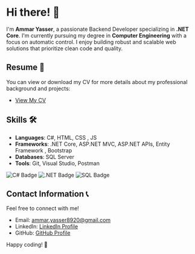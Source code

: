 # Hi there! 👋

I'm **Ammar Yasser**, a passionate Backend Developer specializing in **.NET Core**. I'm currently pursuing my degree in **Computer Engineering** with a focus on automatic control. I enjoy building robust and scalable web solutions that prioritize clean code and quality.
## Resume 📄
You can view or download my CV for more details about my professional background and projects:
- [View My CV](https://drive.google.com/file/d/1uVAgCw2nMh-VZoHE1nHgVW2ZDvATg9mD/view?usp=sharing)
## Skills 🛠️
- **Languages**: C#, HTML, CSS , JS
- **Frameworks**: .NET Core, ASP.NET MVC, ASP.NET APIs, Entity Framework , Bootstrap 
- **Databases**: SQL Server 
- **Tools**: Git, Visual Studio, Postman

![C# Badge](https://img.shields.io/badge/C%23-9B4CDB?style=flat&logo=csharp&logoColor=FFFFFF) ![.NET Badge](https://img.shields.io/badge/.NET-512BD4?style=flat&logo=.net&logoColor=FFFFFF) ![SQL Badge](https://img.shields.io/badge/SQL-0078D4?style=flat&logo=Microsoft-SQL-Server&logoColor=FFFFFF)


## Contact Information 📞
Feel free to connect with me!
- Email: [ammar.yasser8920@gmail.com](mailto:ammar.yasser8920@gmail.com)
- LinkedIn: [LinkedIn Profile](https://www.linkedin.com/in/ammar-yasser-a01772250/)
- GitHub: [GitHub Profile](https://github.com/Ammar-Yasser8)



Happy coding! 🚀
